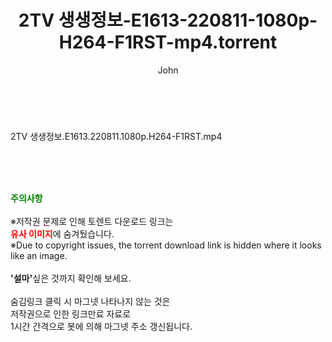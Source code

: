 ﻿---
layout: post
title:  "2TV 생생정보-E1613-220811-1080p-H264-F1RST-mp4.torrent"
author: John
categories: [ 방송/음악 ]
tags: [  ]
image:  
description: "2TV 생생정보-E1613-220811-1080p-H264-F1RST-mp4 torrent 정보 공유"
toc: true
toc_sticky: true
---

<br>
<div class="view-img">
<a class="view_image" href="http://torrentmobile61.com/bbs/view_image.php?fn=%2Fdata%2Ffile%2Fmusic%2F3735183265_togSRZsP_b366de079c08035ebfb52a4b512e5e02a8dc6a7a.jpg" target="_blank"><img alt="" class="img-tag" content="http://torrentmobile61.com/data/file/music/3735183265_togSRZsP_b366de079c08035ebfb52a4b512e5e02a8dc6a7a.jpg" itemprop="image" src="http://torrentmobile61.com/data/file/music/thumb-3735183265_togSRZsP_b366de079c08035ebfb52a4b512e5e02a8dc6a7a_835x2212.jpg"/></a></div><div class="view-content" itemprop="description">
<p>2TV 생생정보.E1613.220811.1080p.H264-F1RST.mp4<br/></p> </div>
    
<br><br><br>
<p data-ke-size="size16"><b><span style="color: green;">주의사항</span></b><br /><br />※저작권 문제로 인해 토렌트 다운로드 링크는<br /><b><span style="color: red;">유사 이미지</span></b>에 숨겨뒀습니다.<br />※Due to copyright issues, the torrent download link is hidden where it looks like an image.<br /><br /><b>'설마'</b>싶은 것까지 확인해 보세요.<br /><br />숨김링크 클릭 시 마그넷 나타나지 않는 것은<br />저작권으로 인한 링크만료 자료로<br />1시간 간격으로 봇에 의해 마그넷 주소 갱신됩니다.</p>
